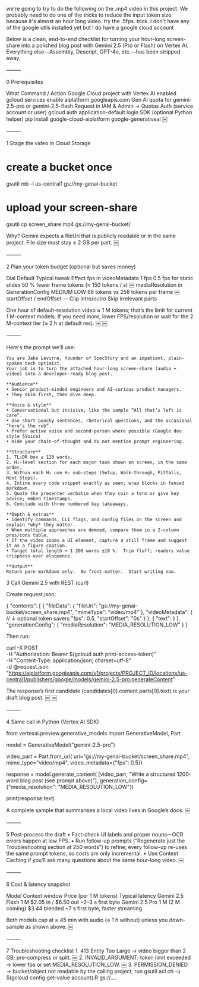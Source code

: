 we're going to try to do the following on the .mp4 video in this project. We probably need to do one of the tricks to reduce the input token size because it's almost an hour long video. try the .5fps. trick. I don't have any of the google utils installed yet but I do have a google cloud account



Below is a clean, end-to-end checklist for turning your hour-long screen-share into a polished blog post with Gemini 2.5 (Pro or Flash) on Vertex AI. Everything else—Assembly, Descript, GPT-4o, etc.—has been stripped away.

⸻

0  Prerequisites

What	Command / Action
Google Cloud project with Vertex AI enabled	gcloud services enable aiplatform.googleapis.com
Gen AI quota for gemini-2.5-pro or gemini-2.5-flash	Request in IAM & Admin → Quotas
Auth (service account or user)	gcloud auth application-default login
SDK (optional Python helper)	pip install google-cloud-aiplatform google-generativeai  ￼


⸻

1  Stage the video in Cloud Storage

# create a bucket once
gsutil mb -l us-central1 gs://my-genai-bucket

# upload your screen-share
gsutil cp screen_share.mp4 gs://my-genai-bucket/

Why? Gemini expects a fileUri that is publicly readable or in the same project. File size must stay ≤ 2 GB per part.  ￼

⸻

2  Plan your token budget (optional but saves money)

Dial	Default	Typical tweak	Effect
fps in videoMetadata	1 fps	0.5 fps for static slides	50 % fewer frame tokens (≈ 150 tokens / s)  ￼
mediaResolution in GenerationConfig	MEDIUM	LOW	66 tokens vs 258 tokens per frame  ￼
startOffset / endOffset	—	Clip intro/outro	Skip irrelevant parts

One hour of default-resolution video ≈ 1 M tokens; that’s the limit for current 1 M-context models. If you need more, lower FPS/resolution or wait for the 2 M-context tier (≈ 2 h at default res).  ￼ ￼

⸻

Here's the prompt we'll use:

```
You are Jake Levirne, founder of SpecStory and an impatient, plain-spoken tech optimist.  
Your job is to turn the attached hour-long screen-share (audio + video) into a developer-ready blog post.

**Audience**  
• Senior product-minded engineers and AI-curious product managers.  
• They skim first, then dive deep.

**Voice & style**  
• Conversational but incisive, like the sample “All that’s left is care”.  
• Use short punchy sentences, rhetorical questions, and the occasional “here’s the rub”.  
• Prefer active voice and second-person where possible (Google dev style §Voice)  
• Hide your chain-of-thought and do not mention prompt engineering.

**Structure**  
1. TL;DR box ≤ 120 words.  
2. H₂-level section for each major task shown on screen, in the same order.  
3. Within each H₂ use H₃ sub-steps (Setup, Walk-through, Pitfalls, Next Steps).  
4. Inline every code snippet exactly as seen; wrap blocks in fenced markdown.  
5. Quote the presenter verbatim when they coin a term or give key advice; embed timestamps.  
6. Conclude with three numbered key takeaways.

**Depth & extras**  
• Identify commands, CLI flags, and config files on the screen and explain *why* they matter.  
• When multiple approaches are demoed, compare them in a 2-column pros/cons table.  
• If the video zooms a UI element, capture a still frame and suggest it as a figure caption.  
• Target total length ≈ 1 200 words ±10 %.  Trim fluff; readers value crispness over eloquence.

**Output**  
Return pure markdown only.  No front-matter.  Start writing now.
```

3  Call Gemini 2.5 with REST (curl)

Create request.json:

{
  "contents": [
    {
      "fileData": {
        "fileUri": "gs://my-genai-bucket/screen_share.mp4",
        "mimeType": "video/mp4"
      },
      "videoMetadata": {          // ↓ optional token savers
        "fps": 0.5,
        "startOffset": "0s"
      }
    },
    {
      "text": <prompt here>
    }
  ],
  "generationConfig": {
    "mediaResolution": "MEDIA_RESOLUTION_LOW"
  }
}

Then run:

curl -X POST \
  -H "Authorization: Bearer $(gcloud auth print-access-token)" \
  -H "Content-Type: application/json; charset=utf-8" \
  -d @request.json \
  "https://aiplatform.googleapis.com/v1/projects/PROJECT_ID/locations/us-central1/publishers/google/models/gemini-2.5-pro:generateContent"

The response’s first candidate (candidates[0].content.parts[0].text) is your draft blog post.  ￼ ￼

⸻

4  Same call in Python (Vertex AI SDK)

from vertexai.preview.generative_models import GenerativeModel, Part

model = GenerativeModel("gemini-2.5-pro")

video_part = Part.from_uri(
        uri="gs://my-genai-bucket/screen_share.mp4",
        mime_type="video/mp4",
        video_metadata={"fps": 0.5})

response = model.generate_content(
    [video_part,
     "Write a structured 1200-word blog post (see prompt above)"],
    generation_config={"media_resolution": "MEDIA_RESOLUTION_LOW"})

print(response.text)

A complete sample that summarises a local video lives in Google’s docs.  ￼

⸻

5  Post-process the draft
	•	Fact-check UI labels and proper nouns—OCR errors happen at low FPS.
	•	Run follow-up prompts (“Regenerate just the Troubleshooting section at 250 words”) to refine; every follow-up re-uses the same prompt tokens, so costs are only incremental.
	•	Use Context Caching if you’ll ask many questions about the same hour-long video.  ￼

⸻

6  Cost & latency snapshot

Model	Context window	Price (per 1 M tokens)	Typical latency
Gemini 2.5 Flash	1 M	$2.05 in / $6.50 out	~2–3 s first byte
Gemini 2.5 Pro	1 M (2 M coming)	$3.44 blended	~7 s first byte, faster streaming

Both models cap at ≈ 45 min with audio (≈ 1 h without) unless you down-sample as shown above.  ￼

⸻

7  Troubleshooting checklist
	1.	413 Entity Too Large → video bigger than 2 GB; pre-compress or split.  ￼
	2.	INVALID_ARGUMENT: token limit exceeded → lower fps or set MEDIA_RESOLUTION_LOW.  ￼
	3.	PERMISSION_DENIED → bucket/object not readable by the calling project; run gsutil acl ch -u $(gcloud config get-value account):R gs://....

